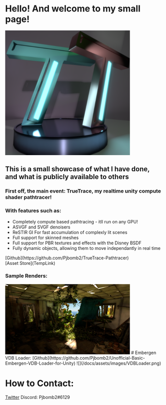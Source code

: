# Hello! And welcome to my small page!

<img src="docs/assets/images/Logo.png" width="400">

## This is a small showcase of what I have done, and what is publicly available to others
### First off, the main event: TrueTrace, my realtime unity compute shader pathtracer! 
### With features such as:
<ul>
  <li>Completely compute based pathtracing - itll run on any GPU!</li>
  <li>ASVGF and SVGF denoisers</li>
  <li>ReSTIR GI For fast accumulation of complexly lit scenes</li>
  <li>Full support for skinned meshes</li>
  <li>Full support for PBR textures and effects with the Disney BSDF</li>
  <li>Fully dynamic objects, allowing them to move independantly in real time</li>
</ul>
[Github](https://github.com/Pjbomb2/TrueTrace-Pathtracer)
<br>
[Asset Store](TempLink)
<br>

### Sample Renders:
<img src=/docs/assets/images/TrueTrace.png width="400">
# Embergen VDB Loader:
[Github](https://github.com/Pjbomb2/Unofficial-Basic-Embergen-VDB-Loader-for-Unity)
![](/docs/assets/images/VDBLoader.png)

# How to Contact:
[Twitter](https://twitter.com/Pjbomb2)
Discord: Pjbomb2#6129

